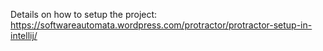 Details on how to setup the project:
https://softwareautomata.wordpress.com/protractor/protractor-setup-in-intellij/
